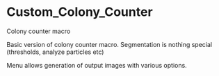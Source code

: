 Custom_Colony_Counter
=====================

Colony counter macro

Basic version of colony counter macro. 
Segmentation is nothing special (thresholds, analyze particles etc)

Menu allows generation of output images with various options.
